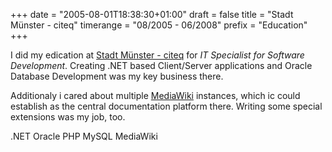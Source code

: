 +++
date = "2005-08-01T18:38:30+01:00"
draft = false
title = "Stadt Münster - citeq"
timerange = "08/2005 - 06/2008"
prefix = "Education"
+++

I did my edication at [Stadt Münster - citeq](http://www.citeq.de/) for *IT Specialist for Software Development*. Creating .NET based Client/Server applications and Oracle Database Development was my key business there.

Additionaly i cared about multiple [MediaWiki](http://www.mediawiki.org/) instances, which ic could establish as the central documentation platform there. Writing some special extensions was my job, too.

<span class="label">.NET</span>
<span class="label">Oracle</span>
<span class="label">PHP</span>
<span class="label">MySQL</span>
<span class="label">MediaWiki</span>
